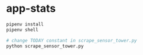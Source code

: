 # app-stats

```bash
pipenv install
pipenv shell

# change TODAY constant in scrape_sensor_tower.py
python scrape_sensor_tower.py
```

